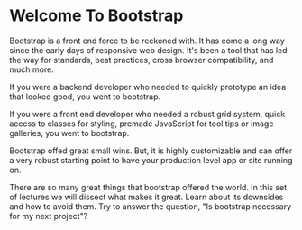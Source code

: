 # Welcome To Bootstrap

Bootstrap is a front end force to be reckoned with. It has come a long way since the early days of responsive web design. It's been a tool that has led the way for standards, best practices, cross browser compatibility, and much more.

If you were a backend developer who needed to quickly prototype an idea that looked good, you went to bootstrap.

If you were a front end developer who needed a robust grid system, quick access to classes for styling, premade JavaScript for tool tips or image galleries, you went to bootstrap.

Bootstrap offed great small wins. But, it is highly customizable and can offer a very robust starting point to have your production level app or site running on.

There are so many great things that bootstrap offered the world. In this set of lectures we will dissect what makes it great. Learn about its downsides and how to avoid them. Try to answer the question, "Is bootstrap necessary for my next project"?
